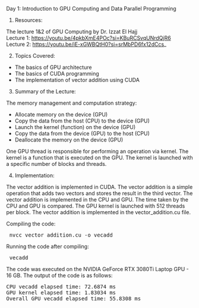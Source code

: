 Day 1: Introduction to GPU Computing and Data Parallel Programming

1) Resources:

The lecture 1&2 of GPU Computing by Dr. Izzat El Hajj  
Lecture 1: https://youtu.be/4pkbXmE4POc?si=KBuRCSvqUNrdQjR6  
Lecture 2: https://youtu.be/iE-xGWBQtH0?si=srMbPD6fx12dCcs_

2) Topics Covered:
- The basics of GPU architecture
- The basics of CUDA programming
- The implementation of vector addition using CUDA

3) Summary of the Lecture:  

The memory management and computation strategy:
- Allocate memory on the device (GPU)
- Copy the data from the host (CPU) to the device (GPU)
- Launch the kernel (function) on the device (GPU)
- Copy the data from the device (GPU) to the host (CPU)
- Deallocate the memory on the device (GPU)

One GPU thread is responsible for performing an operation via kernel. The kernel is a function that is executed on the GPU. The kernel is launched with a specific number of blocks and threads. 

4) Implementation:

The vector addition is implemented in CUDA. The vector addition is a simple operation that adds two vectors and stores the result in the third vector. The vector addition is implemented in the CPU and GPU. The time taken by the CPU and GPU is compared. The GPU kernel is launched with 512 threads per block. The vector addition is implemented in the vector_addition.cu file.

Compiling the code:  

<pre> nvcc vector_addition.cu -o vecadd </pre>

Running the code after compiling: 
<pre> vecadd </pre>

The code was executed on the NVIDIA GeForce RTX 3080Ti Laptop GPU - 16 GB. The output of the code is as follows:

<pre>CPU vecadd elapsed time: 72.6874 ms
GPU kernel elapsed time: 1.83034 ms
Overall GPU vecadd elapsed time: 55.8308 ms
</pre>